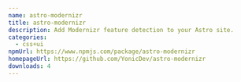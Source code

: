 ```yaml
---
name: astro-modernizr
title: astro-modernizr
description: Add Modernizr feature detection to your Astro site.
categories:
  - css+ui
npmUrl: https://www.npmjs.com/package/astro-modernizr
homepageUrl: https://github.com/YonicDev/astro-modernizr
downloads: 4
---
```

